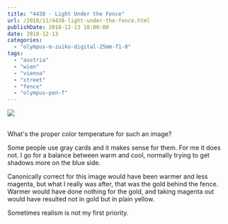 ```yaml
---
title: "4438 - Light Under the Fence"
url: /2018/11/4438-light-under-the-fence.html
publishDate: 2018-12-13 18:00:00
date: 2018-12-13
categories: 
  - "olympus-m-zuiko-digital-25mm-f1-8"
tags: 
  - "austria"
  - "wien"
  - "vienna"
  - "street"
  - "fence"
  - "olympus-pen-f"
---
```

<div class="container">
<div class="center"><a target="_blank" href="https://d25zfm9zpd7gm5.cloudfront.net/1200x1200/2017/20170925_162728_lr.jpg"><img class="webfeedsFeaturedVisual" src="https://d25zfm9zpd7gm5.cloudfront.net/0600x0600/2017/20170925_162728_lr.jpg" /></a></div>
</div>
<br />

What's the proper color temperature for such an image?

Some people use gray cards and it makes sense for them. For me it
does not. I go for a balance between warm and cool, normally trying
to get shadows more on the blue side.

Canonically correct for this image would have been warmer and less
magenta, but what I really was after, that was the gold behind the
fence. Warmer would have done nothing for the gold, and taking
magenta out would have resulted not in gold but in plain yellow.

Sometimes realism is not my first priority.